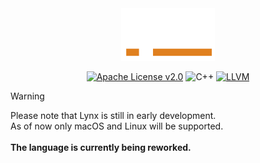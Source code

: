 <!--    colors 

"orange":   #e0801f 
"red":      #ec243c 
"gray":     #595959 
"white":    #e0f2e9 
"purple":   #a390e4

-->

<div align="center">
<img width="150" src="./assets/logo/lynx-logo-white.png" />

[![Apache License v2.0](https://img.shields.io/badge/Apache_License_v2.0-a390e4?colorA=151515&style=for-the-badge)](./LICENSE)
![C++][cpp-badge]
[![LLVM][llvm-badge]](https://llvm.org/) 

</div>

> [!WARNING]
> Please note that Lynx is still in early development. \
> As of now only macOS and Linux will be supported. \
> \
> **The language is currently being reworked.**

[llvm-badge]: https://img.shields.io/badge/LLVM-4c1717?logo=llvm&logoColor=white&style=for-the-badge
[cpp-badge]: https://img.shields.io/badge/C++-1a3b63?logo=cplusplus&logoColor=white&style=for-the-badge